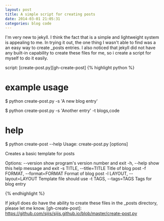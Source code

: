 ```yaml
---
layout: post
title: A simple script for creating posts
date: 2014-03-01 21:05:31
categories: blog code
---
```

I'm very new to jekyll. I think the fact that is a simple and lightweight system is appealing to me.
In trying it out, the one thing I wasn't able to find was a an easy way to create _posts entries. I also
noticed that jekyll did not have any built-in capability to create these files for me,
so i create a script for myself to do it easily.

script: [create-post.py][gh-create-post]
{% highlight python %}
# example usage

$ python create-post.py -s 'A new blog entry'

$ python create-post.py -s 'Another entry' -t blogs,code

# help
$ python create-post --help
Usage: create-post.py [options]

Creates a basic template for posts

Options:
  --version             show program's version number and exit
  -h, --help            show this help message and exit
  -s TITLE, --title=TITLE
                        Title of blog post
  -f FORMAT, --format=FORMAT
                        Format of blog post
  -l LAYOUT, --layout=LAYOUT
                        Template file should use
  -t TAGS, --tags=TAGS  Tags for blog entry

{% endhighlight  %}

If jekyll does do have the ability to create these files in the _posts directory, please let me know.
[gh-create-post]: https://github.com/sijis/sijis.github.io/blob/master/create-post.py
